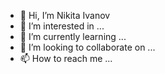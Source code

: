 - 👋 Hi, I’m Nikita Ivanov
- 👀 I’m interested in ...
- 🌱 I’m currently learning ...
- 💞️ I’m looking to collaborate on ...
- 📫 How to reach me ...

<!---
Boekomplekt/Boekomplekt is a ✨ special ✨ repository because its `README.md` (this file) appears on your GitHub profile.
You can click the Preview link to take a look at your changes.
--->
